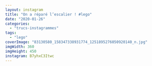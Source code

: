 ```yaml
---
layout: instagram
title: "On a réparé l’escalier ! #lego"
date: "2020-01-26"
categories: 
  - "trucs-instagrammes"
tags: 
  - "lego"
coverImage: "83130580_158347338931774_1251895276050920140_n.jpg"
imgWidth: 360
imgHeight: 450
instagram: B7yhxC3Itwc
---
```

